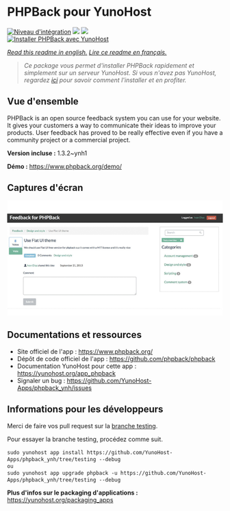 # PHPBack pour YunoHost

[![Niveau d'intégration](https://dash.yunohost.org/integration/phpback.svg)](https://dash.yunohost.org/appci/app/phpback) ![](https://ci-apps.yunohost.org/ci/badges/phpback.status.svg) ![](https://ci-apps.yunohost.org/ci/badges/phpback.maintain.svg)  
[![Installer PHPBack avec YunoHost](https://install-app.yunohost.org/install-with-yunohost.svg)](https://install-app.yunohost.org/?app=phpback)

*[Read this readme in english.](./README.md)*
*[Lire ce readme en français.](./README_fr.md)*

> *Ce package vous permet d'installer PHPBack rapidement et simplement sur un serveur YunoHost.
Si vous n'avez pas YunoHost, regardez [ici](https://yunohost.org/#/install) pour savoir comment l'installer et en profiter.*

## Vue d'ensemble

PHPBack is an open source feedback system you can use for your website. It gives your customers a way to communicate their ideas to improve your products. User feedback has proved to be really effective even if you have a community project or a commercial project. 

**Version incluse :** 1.3.2~ynh1

**Démo :** https://www.phpback.org/demo/

## Captures d'écran

![](./doc/screenshots/slider-item-1.png)

## Documentations et ressources

* Site officiel de l'app : https://www.phpback.org/
* Dépôt de code officiel de l'app : https://github.com/phpback/phpback
* Documentation YunoHost pour cette app : https://yunohost.org/app_phpback
* Signaler un bug : https://github.com/YunoHost-Apps/phpback_ynh/issues

## Informations pour les développeurs

Merci de faire vos pull request sur la [branche testing](https://github.com/YunoHost-Apps/phpback_ynh/tree/testing).

Pour essayer la branche testing, procédez comme suit.
```
sudo yunohost app install https://github.com/YunoHost-Apps/phpback_ynh/tree/testing --debug
ou
sudo yunohost app upgrade phpback -u https://github.com/YunoHost-Apps/phpback_ynh/tree/testing --debug
```

**Plus d'infos sur le packaging d'applications :** https://yunohost.org/packaging_apps